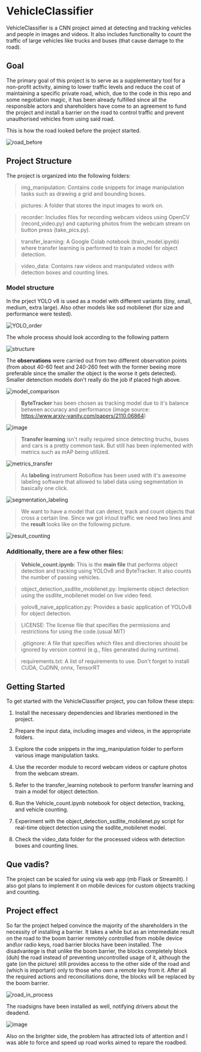 # VehicleClassifier

VehicleClassifier is a CNN project aimed at detecting and tracking vehicles and people in images and videos. It also includes functionality to count the traffic of large vehicles like trucks and buses (that cause damage to the road). 

## Goal

The primary goal of this project is to serve as a supplementary tool for a non-profit activity, aiming to lower traffic levels and reduce the cost of maintaining a specific private road, which, due to the code in this repo and some negotiation magic, it has been already fulfilled since all the responsible actors and shareholders have come to an agreement to fund the project and install a barrier on the road to control traffic and prevent unauthorised vehicles from using said road.

This is how the road looked before the project started.

![road_before](https://github.com/Dimildizio/VehicleClassifier/assets/42382713/f0e649c6-de37-4bfe-bc9d-92b7bdab0420)

## Project Structure

The project is organized into the following folders:

> img_manipulation: Contains code snippets for image manipulation tasks such as drawing a grid and bounding boxes.

> pictures: A folder that stores the input images to work on.

> recorder: Includes files for recording webcam videos using OpenCV (record_video.py) and capturing photos from the webcam stream on button press (take_pics.py).

> transfer_learning: A Google Colab notebook (train_model.ipynb) where transfer learning is performed to train a model for object detection.

> video_data: Contains raw videos and manipulated videos with detection boxes and counting lines.

### Model structure

In the prject YOLO v8 is used as a model with different variants (tiny, small, medium, extra large). Also other models like ssd mobilenet (for size and performance were tested). 


![YOLO_order](https://github.com/Dimildizio/VehicleClassifier/assets/42382713/e316b226-d267-4fc4-9fff-8885f6c7b97d)

The whole process should look according to the following pattern

![structure](https://github.com/Dimildizio/VehicleClassifier/assets/42382713/e6c39c6b-dfc6-4d41-a056-703d0977a000)

The **observations** were carried out from two different observation points (from about 40-60 feet and 240-260 feet with the former beeing more preferable since the smaller the object is the worse it gets detected). Smaller detenction models don't really do the job if placed high above.

![model_comparison](https://github.com/Dimildizio/VehicleClassifier/assets/42382713/9ce49267-1961-4dba-8f79-91b0747821c6)

> **ByteTracker** has been chosen as tracking model due to it's balance between accuracy and performance (image source: https://www.arxiv-vanity.com/papers/2110.06864)

![image](https://github.com/Dimildizio/VehicleClassifier/assets/42382713/1f8fe1f8-d6c7-4a2e-ad71-7da5bd5e0cbd)


> **Transfer learning** isn't really required since detecting truchs, buses and cars is a pretty common task. But still has been inplemented with metrics such as mAP being utilized.

![metrics_transfer](https://github.com/Dimildizio/VehicleClassifier/assets/42382713/a7b9b569-6fff-48c0-bad4-b597c92752ab)

> As **labeling** instrument Roboflow has been used with it's awesome labeling software that allowed to label data using segmentation in basically one click.

![segmentation_labeling](https://github.com/Dimildizio/VehicleClassifier/assets/42382713/4c7ee1c2-19d4-480e-a95d-7b80443b771e)

> We want to have a model that can detect, track and count objects that cross a certain line. Since we got in\out traffic we need two lines and the **result** looks like on the following picture.

![result_counting](https://github.com/Dimildizio/VehicleClassifier/assets/42382713/22105b99-51a2-4772-bf13-49c54f2cd4f1)



### Additionally, there are a few other files:

> **Vehicle_count.ipynb**: This is the **main file** that performs object detection and tracking using YOLOv8 and ByteTracker. It also counts the number of passing vehicles.

> object_detection_ssdlite_mobilenet.py: Implements object detection using the ssdlite_mobilenet model on live video feed.

> yolov8_naive_application.py: Provides a basic application of YOLOv8 for object detection.

> LICENSE: The license file that specifies the permissions and restrictions for using the code.(usual MIT)

> .gitignore: A file that specifies which files and directories should be ignored by version control (e.g., files generated during runtime).

> requirements.txt: A list of requirements to use. Don't forget to install CUDA, CuDNN, onnx, TensorRT

## Getting Started

To get started with the VehicleClassifier project, you can follow these steps:

1. Install the necessary dependencies and libraries mentioned in the project.

2. Prepare the input data, including images and videos, in the appropriate folders.

3. Explore the code snippets in the img_manipulation folder to perform various image manipulation tasks.

4. Use the recorder module to record webcam videos or capture photos from the webcam stream.

5. Refer to the transfer_learning notebook to perform transfer learning and train a model for object detection.

6. Run the Vehicle_count.ipynb notebook for object detection, tracking, and vehicle counting.

7. Experiment with the object_detection_ssdlite_mobilenet.py script for real-time object detection using the ssdlite_mobilenet model.

8. Check the video_data folder for the processed videos with detection boxes and counting lines.

## Que vadis?

The project can be scaled for using via web app (mb Flask or Streamlit). I also got plans to implement it on mobile devices for custom objects tracking and counting.

## Project effect

So far the project helped convince the majority of the shareholders in the necessity of installing a barrier. It takes a while but as an intermediate result on the road to the boom barrier remotely controlled from mobile device and\or radio keys, road barrier blocks have been installed. 
The disadvantege is that unlike the boom barrier, the blocks completely block (duh) the road instead of preventing uncontrolled usage of it, although the gate (on the picture) still provides access to the other side of the road and (which is important) only to those who own a remote key from it.
After all the required actions and reconciliations done, the blocks will be replaced by the boom barrier. 

![road_in_process](https://github.com/Dimildizio/VehicleClassifier/assets/42382713/f533561c-4a64-4078-8b07-244e9f216899)

The roadsigns have been installed as well, notifying drivers about the deadend.

![image](https://github.com/Dimildizio/VehicleClassifier/assets/42382713/66f7cd7e-da45-4e7a-a170-4e7b25b3522b)


Also on the brighter side, the problem has attracted lots of attention and I was able to force and speed up road works aimed to repare the roadbed. 
